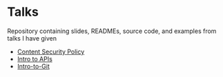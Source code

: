 # Talks

Repository containing slides, READMEs, source code, and examples from talks I have given

- [Content Security Policy](Content-Security-Policy)
- [Intro to APIs](Intro-to-APIs)
- [Intro-to-Git](Intro-to-Git)
